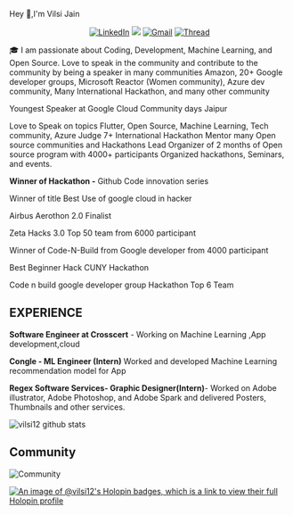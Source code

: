 Hey :wave:,I'm Vilsi Jain




<div align="center">
<a  href="https://www.linkedin.com/in/vilsijain08/" target="_blank"><img alt="LinkedIn" src="https://img.shields.io/badge/linkedin%20-%230077B5.svg?&style=for-the-badge&logo=linkedin&logoColor=white" /></a>
<a href="https://twitter.com/VilsiJ" target="_blank"><img src="https://img.shields.io/badge/twitter-%2300acee.svg?&style=for-the-badge&logo=twitter&logoColor=white&alt=twitter" /></a>
<a href="mailto:jainvilsi12@gmail.com"><img  alt="Gmail" src="https://img.shields.io/badge/Gmail-D14836?style=for-the-badge&logo=gmail&logoColor=white" /></a>
<a href="https://www.threads.net/@vilsijain" target="_blank"><img alt="Thread" src="https://img.shields.io/badge/thread-%2300acee.svg?&style=for-the-badge&logo=thread&logoColor=white&alt=thread"/></a>

 
<br/>
  </div>


🎓 I am passionate about Coding, Development, Machine Learning, and Open Source.
Love to speak in the community and contribute to the community by being a speaker in many communities Amazon, 20+ Google developer groups, Microsoft Reactor (Women community), Azure dev community, Many International Hackathon, and many other community

Youngest Speaker at Google Cloud Community days Jaipur 

Love to Speak on topics Flutter, Open Source, Machine Learning, Tech community, Azure
Judge 7+ International Hackathon
Mentor many Open source communities and Hackathons
Lead Organizer of 2 months of Open source program with 4000+ participants
Organized hackathons, Seminars, and events.


**Winner of Hackathon -**
<span>Github Code innovation series</span>

Winner of title Best Use of google cloud in hacker

Airbus Aerothon 2.0 Finalist

Zeta Hacks 3.0 Top 50 team from 6000 participant

Winner of Code-N-Build from Google developer from 4000 participant

Best Beginner Hack CUNY Hackathon

Code n build google developer group Hackathon Top 6 Team


## EXPERIENCE 
**Software Engineer at Crosscert** - Working on Machine Learning ,App development,cloud

**Congle - ML Engineer (Intern)** Worked and developed Machine Learning recommendation model for App

**Regex Software Services- Graphic Designer(Intern)**- Worked on Adobe illustrator, Adobe Photoshop, and Adobe Spark and delivered Posters, Thumbnails and other services. 

![vilsi12 github stats](https://github-readme-stats.vercel.app/api/top-langs/?username=vilsi12&layout=compact)

## Community 

![Community](https://github.com/vilsi12/vilsi12/assets/53365687/d072cdf0-baa6-43b1-87d2-a2db13412c7a)

[![An image of @vilsi12's Holopin badges, which is a link to view their full Holopin profile](https://holopin.me/vilsi12)](https://holopin.io/@vilsi12)
